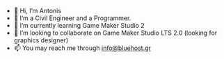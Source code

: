 - 👋 Hi, I’m Antonis
- 👀 I’m a Civil Engineer and a Programmer.
- 🌱 I’m currently learning Game Maker Studio 2
- 💞️ I’m looking to collaborate on Game Maker Studio LTS 2.0 (looking for graphics designer)
- 📫 You may reach me through info@bluehost.gr

